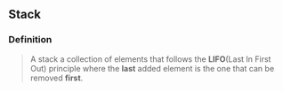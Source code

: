 ## Stack ##

### Definition ###
 > A stack a collection of elements that follows the **LIFO**(Last In First Out) principle where the **last** added element is the one that can be removed **first**.
